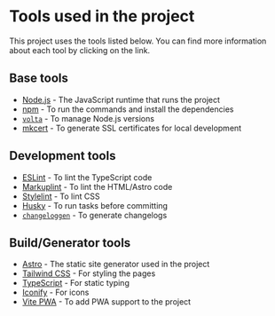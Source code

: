 # Tools used in the project

This project uses the tools listed below. You can find more information about each tool by clicking on the link.

## Base tools

- [Node.js](https://nodejs.org/en/download/) - The JavaScript runtime that runs the project
- [npm](https://www.npmjs.com/get-npm) - To run the commands and install the dependencies
- [`volta`](https://volta.sh/) - To manage Node.js versions
- [mkcert](https://github.com/FiloSottile/mkcert) - To generate SSL certificates for local development

## Development tools

- [ESLint](https://eslint.org/) - To lint the TypeScript code
- [Markuplint](https://markuplint.dev/) - To lint the HTML/Astro code
- [Stylelint](https://stylelint.io/) - To lint CSS
- [Husky](https://typicode.github.io/husky/) - To run tasks before committing
- [`changeloggen`](https://github.com/unjs/changelogen) - To generate changelogs

## Build/Generator tools

- [Astro](https://astro.build/) - The static site generator used in the project
- [Tailwind CSS](https://tailwindcss.com/) - For styling the pages
- [TypeScript](https://www.typescriptlang.org/) - For static typing
- [Iconify](https://iconify.design/) - For icons
- [Vite PWA](https://vite-pwa-org.netlify.app/) - To add PWA support to the project

